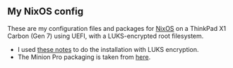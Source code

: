 ## My NixOS config

These are my configuration files and packages for [NixOS](https://nixos.org/) on a ThinkPad X1 Carbon (Gen 7) using UEFI, with a LUKS-encrypted root filesystem.

- I used [these notes](https://gist.github.com/martijnvermaat/76f2e24d0239470dd71050358b4d5134) to do the installation with LUKS encryption.
- The Minion Pro packaging is taken from [here](https://github.com/clefru/nur-packages/blob/master/pkgs/minionpro/default.nix).